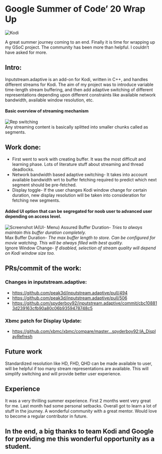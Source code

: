 # Google Summer of Code’ 20 Wrap Up
![Kodi](https://user-images.githubusercontent.com/24195133/91663660-e5beb300-eb07-11ea-92cc-28c3627561ca.png)

A great summer journey coming to an end. Finally it is time for wrapping up my GSoC project. The community has been more than helpful. I couldn’t have asked for more. 


## Intro:

Inputstream.adaptive is an add-on for Kodi, written in C++, and handles different streams for Kodi. 
The aim of my project was to introduce variable time-length stream buffering, and then add adaptive switching of different representations depending upon different constraints like available network bandwidth, available window resolution, etc.


#### Basic overview of streaming mechanism
![Rep switching](https://user-images.githubusercontent.com/24195133/91663058-169ce900-eb04-11ea-8efb-c210d8d3d057.png)  
Any streaming content is basically splitted into smaller chunks called as segments.
  
  
## Work done:
* First went to work with creating buffer. It was the most difficult and learning phase. Lots of literature stuff about streaming and thread deadlocks.
* Network bandwidth based adaptive switching- It takes into account available bandwidth wrt to buffer fetching required to predict which next segment should be pre-fetched. 
* Display toggle- If the user changes Kodi window change for certain duration, new display resolution will be taken into consideration for fetching new segments.
  
  
#### Added UI option that can be segregated for noob user to advanced user depending on access level.  
![Screenshot IA(UI- Menu)](https://user-images.githubusercontent.com/24195133/91663084-42b86a00-eb04-11ea-8001-ff82df9bcb63.png)
Assured Buffer Duration- *Tries to always maintain this buffer duration completely.*   
Max Buffer Duration-     *The max buffer length to store. Can be configured for movie watching. This will be always filled with best quality.*  
Ignore Window Change-    *If disabled, selection of stream quality will depend on Kodi window size too.*  

## PRs/commit of the work:

### Changes in inputstream.adaptive:
* https://github.com/peak3d/inputstream.adaptive/pull/494
* https://github.com/peak3d/inputstream.adaptive/pull/506
* https://github.com/spyderboy92/inputstream.adaptive/commit/cbc108813d239163cfb90a80c06b9359478748c5
### Xbmc patch for Display Update:
* https://github.com/xbmc/xbmc/compare/master...spyderboy92:IA_DisplayRefresh

## Future work
Standardized resolution like HD, FHD, QHD can be made available to user, will be helpful if too many stream representations are available. This will simplify switching and will provide better user experience. 

## Experience
It was a very thrilling summer experience. First 2 months went very great for me. Last month had some personal setbacks. Overall got to learn a lot of stuff in the journey. A wonderful community with a great mentor. Would love to become a regular contributor in future.

## In the end, a big thanks to team Kodi and Google for providing me this wonderful opportunity as a student.
